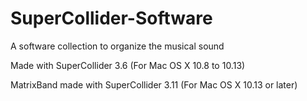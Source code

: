 # SuperCollider-Software

A software collection to organize the musical sound

Made with SuperCollider 3.6 (For Mac OS X 10.8 to 10.13)

MatrixBand made with SuperCollider 3.11 (For Mac OS X 10.13 or later)
